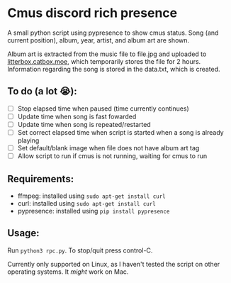 # Cmus discord rich presence
A small python script using pypresence to show cmus status. Song (and current position), album, year, artist, and album art are shown. 

Album art is extracted from the music file to file.jpg and uploaded to [litterbox.catbox.moe](https://litterbox.catbox.moe/), which temporarily stores the file for 2 hours. 
Information regarding the song is stored in the data.txt, which is created. 

## To do (a lot 😭):
- [ ] Stop elapsed time when paused (time currently continues)
- [ ] Update time when song is fast fowarded
- [ ] Update time when song is repeated/restarted
- [ ] Set correct elapsed time when script is started when a song is already playing
- [ ] Set default/blank image when file does not have album art tag
- [ ] Allow script to run if cmus is not running, waiting for cmus to run

## Requirements:
- ffmpeg: installed using `sudo apt-get install curl`
- curl: installed using `sudo apt-get install curl`
- pypresence: installed using `pip install pypresence`

## Usage:
Run `python3 rpc.py`. To stop/quit press control-C.

Currently only supported on Linux, as I haven't tested the script on other operating systems. It _might_ work on Mac.
